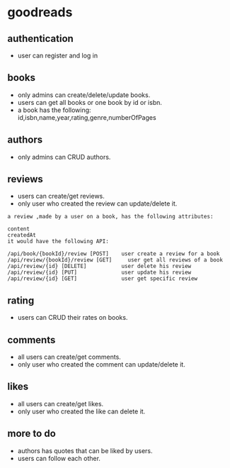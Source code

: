 # goodreads

## authentication

- user can register and log in

## books

- only admins can create/delete/update books.
- users can get all books or one book by id or isbn.
- a book has the following: id,isbn,name,year,rating,genre,numberOfPages

## authors

- only admins can CRUD authors.

## reviews

- users can create/get reviews.
- only user who created the review can update/delete it.

```
a review ,made by a user on a book, has the following attributes:

content
createdAt
it would have the following API:

/api/book/{bookId}/review [POST]    user create a review for a book
/api/review/{bookId}/review [GET]     user get all reviews of a book
/api/review/{id} [DELETE]           user delete his review
/api/review/{id} [PUT]              user update his review
/api/review/{id} [GET]              user get specific review
```

## rating

- users can CRUD their rates on books.

## comments

- all users can create/get comments.
- only user who created the comment can update/delete it.

## likes

- all users can create/get likes.
- only user who created the like can delete it.

## more to do

- authors has quotes that can be liked by users.
- users can follow each other.
